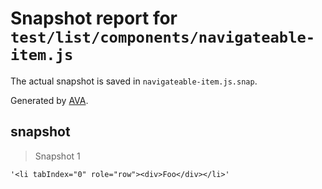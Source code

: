 # Snapshot report for `test/list/components/navigateable-item.js`

The actual snapshot is saved in `navigateable-item.js.snap`.

Generated by [AVA](https://ava.li).

## snapshot

> Snapshot 1

    '<li tabIndex="0" role="row"><div>Foo</div></li>'
